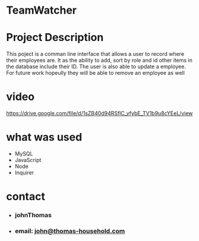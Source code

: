 # TeamWatcher

# Project Description
This poject is a comman line interface that allows a user to record where their employees are. It as the ability to add, sort by role and id other items in the database include their ID. The user is also able to update a employee. For future work hopeully they will be able to remove an employee as well
# video
https://drive.google.com/file/d/1sZB40d94RSflC_vfybE_TV1b9u8cYEeL/view

# what was used
* MySQL
* JavaScript
* Node
* Inquirer


# contact
* ### johnThomas
* ### email: john@thomas-household.com
